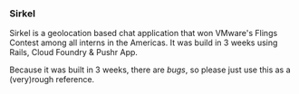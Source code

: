 ### Sirkel

Sirkel is a geolocation based chat application that won VMware's Flings Contest among all interns in the Americas. It was build in 3 weeks using Rails, Cloud Foundry & Pushr App.

Because it was built in 3 weeks, there are _bugs_, so please just use this as a (very)rough reference.
